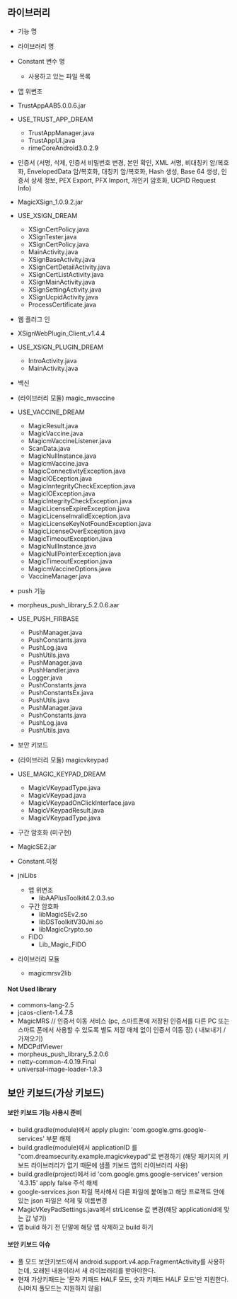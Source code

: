 ## 라이브러리
* 기능 명
* 라이브러리 명
* Constant 변수 명
  - 사용하고 있는 파일 목록

* 앱 위변조
* TrustAppAAB5.0.0.6.jar
* USE_TRUST_APP_DREAM
  - TrustAppManager.java
  - TrustAppUI.java
  - rimeCoreAndroid3.0.2.9

* 인증서 (서명, 삭제, 인증서 비밀번호 변경, 본인 확인, XML 서명, 비대칭키 암/복호화, EnvelopedData 암/복호화, 대칭키 암/복호화, Hash 생성, Base
  64 생성, 인증서 상세 정보, PEX Export, PFX Import, 개인키 암호화, UCPID Request Info)
* MagicXSign_1.0.9.2.jar
* USE_XSIGN_DREAM
  - XSignCertPolicy.java
  - XSignTester.java
  - XSignCertPolicy.java
  - MainActivity.java
  - XSignBaseActivity.java
  - XSignCertDetailActivity.java
  - XSignCertListActivity.java
  - XSignMainActivity.java
  - XSignSettingActivity.java
  - XSignUcpidActivity.java
  - ProcessCertificate.java

* 웹 플러그 인
* XSignWebPlugin_Client_v1.4.4
* USE_XSIGN_PLUGIN_DREAM
  - IntroActivity.java
  - MainActivity.java

* 백신
* (라이브러리 모듈) magic_mvaccine
* USE_VACCINE_DREAM
  - MagicResult.java
  - MagicVaccine.java
  - MagicmVaccineListener.java
  - ScanData.java
  - MagicNullInstance.java
  - MagicmVaccine.java
  - MagicConnectivityException.java
  - MagicIOEception.java
  - MagicInntegrityCheckException.java
  - MagicIOException.java
  - MagicIntegrityCheckException.java
  - MagicLicenseExpireException.java
  - MagicLicenseInvalidException.java
  - MagicLicenseKeyNotFoundException.java
  - MagicLicenseOverException.java
  - MagicTimeoutException.java
  - MagicNullInstance.java
  - MagicNullPointerException.java
  - MagicTimeoutException.java
  - MagicmVaccineOptions.java
  - VaccineManager.java

* push 기능
* morpheus_push_library_5.2.0.6.aar
* USE_PUSH_FIRBASE
  - PushManager.java
  - PushConstants.java
  - PushLog.java
  - PushUtils.java
  - PushManager.java
  - PushHandler.java
  - Logger.java
  - PushConstants.java
  - PushConstantsEx.java
  - PushUtils.java
  - PushManager.java
  - PushConstants.java
  - PushLog.java
  - PushUtils.java

* 보안 키보드
* (라이브러리 모듈) magicvkeypad
* USE_MAGIC_KEYPAD_DREAM
  - MagicVKeypadType.java
  - MagicVKeypad.java
  - MagicVKeypadOnClickInterface.java
  - MagicVKeypadResult.java
  - MagicVKeypadType.java

* 구간 암호화 (미구현)
* MagicSE2.jar
* Constant.미정

* jniLibs
  * 앱 위변조
    - libAAPlusToolkit4.2.0.3.so
  * 구간 암호화
    - libMagicSEv2.so
    - libDSToolkitV30Jni.so
    - libMagicCrypto.so
  * FIDO
    - Lib_Magic_FIDO

* 라이브러리 모듈
  - magicmrsv2lib

#### Not Used library

- commons-lang-2.5
- jcaos-client-1.4.7.8
- MagicMRS // 인증서 이동 서비스 (pc, 스마트폰에 저장된 인증서를 다른 PC 또는 스마트 폰에서 사용할 수 있도록 별도 저장 매체 없이 인증서 이동 장) (
  내보내기 / 가져오기)
- MDCPdfViewer
- morpheus_push_library_5.2.0.6
- netty-common-4.0.19.Final
- universal-image-loader-1.9.3

## 보안 키보드(가상 키보드)

#### 보안 키보드 기능 사용시 준비

- build.gradle(module)에서 apply plugin: 'com.google.gms.google-services' 부분 해제
- build.gradle(module)에서 applicationID 를 "com.dreamsecurity.example.magicvkeypad"로 변경하기 (해당 패키지의
  키보드 라이브러리가 없기 때문에 샘플 키보드 앱의 라이브러리 사용)
- build.gradle(project)에서 id 'com.google.gms.google-services' version '4.3.15' apply false 주석 해제
- google-services.json 파일 복사해서 다른 파일에 붙여놓고 해당 프로젝트 안에 있는 json 파일은 삭제 및 이름변경
- MagicVKeyPadSettings.java에서 strLicense 값 변경(해당 applicationId에 맞는 값 넣기)
- 앱 build 하기 전 단말에 해당 앱 삭제하고 build 하기

#### 보안 키보드 이슈

- 풀 모드 보안키보드에서 android.support.v4.app.FragmentActivity를 사용하는데, 오래된 내용이라서 새 라이브러리를 받아야한다.
- 현재 가상키패드는 '문자 키패드 HALF 모드, 숫자 키패드 HALF 모드'만 지원한다. (나머지 풀모드는 지원하지 않음)
